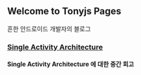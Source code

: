 ## Welcome to Tonyjs Pages

흔한 안드로이드 개발자의 블로그

### [Single Activity Architecture](other_file.md) 
#### Single Activity Architecture 에 대한 중간 회고
